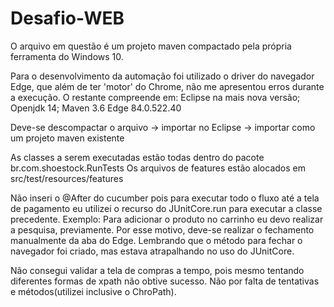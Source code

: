 # Desafio-WEB
O arquivo em questão é um projeto maven compactado pela própria ferramenta do Windows 10.

Para o desenvolvimento da automação foi utilizado o driver do navegador Edge, que além de ter 'motor' do Chrome, não me apresentou erros durante a execução.
  O restante compreende em:
  Eclipse na mais nova versão;
  Openjdk 14;
  Maven 3.6
  Edge 84.0.522.40
  
Deve-se descompactar o arquivo -> importar no Eclipse -> importar como um projeto maven existente

As classes a serem executadas estão todas dentro do pacote br.com.shoestock.RunTests
Os arquivos de features estão alocados em src/test/resources/features

Não inseri o @After do cucumber pois para executar todo o fluxo até a tela de pagamento eu utilizei o recurso do JUnitCore.run para executar a classe precedente.
  Exemplo:
    Para adicionar o produto no carrinho eu devo realizar a pesquisa, previamente.
  Por esse motivo, deve-se realizar o fechamento manualmente da aba do Edge. Lembrando que o método para fechar o navegador foi criado, mas estava atrapalhando no uso do JUnitCore.
    
Não consegui validar a tela de compras a tempo, pois mesmo tentando diferentes formas de xpath não obtive sucesso. Não por falta de tentativas e métodos(utilizei inclusive o ChroPath).
